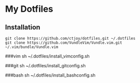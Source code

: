 # My Dotfiles

## Installation

    git clone https://github.com/ctjoy/dotfiles.git ~/.dotfiles
    git clone https://github.com/VundleVim/Vundle.vim.git ~/.vim/bundle/Vundle.vim

###vim
    sh ~/.dotfiles/install_vimconfig.sh

###git
    sh ~/.dotfiles/install_gitconfig.sh

###bash
    sh ~/.dotfiles/install_bashconfig.sh


